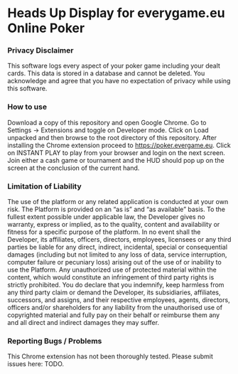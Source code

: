 # Heads Up Display for everygame.eu Online Poker ###

### Privacy Disclaimer
This software logs every aspect of your poker game including your dealt cards.  This data is stored in a database and cannot be deleted.  You acknowledge and agree that you have no expectation of privacy while using this software.
### How to use
Download a copy of this repository and open Google Chrome.  Go to Settings -> Extensions and toggle on Developer mode.  Click on Load unpacked and then browse to the root directory of this repository. After installing the Chrome extension proceed to https://poker.evergame.eu.  Click on INSTANT PLAY to play from your browser and login on the next screen. Join either a cash game or tournament and the HUD should pop up on the screen at the conclusion of the current hand.

### Limitation of Liability
The use of the platform or any related application is conducted at your own risk. The Platform is provided on an “as is” and “as available” basis. To the fullest extent possible under applicable law, the Developer gives no warranty, express or implied, as to the quality, content and availability or fitness for a specific purpose of the platform. In no event shall the Developer, its affiliates, officers, directors, employees, licensees or any third parties be liable for any direct, indirect, incidental, special or consequential damages (including but not limited to any loss of data, service interruption, computer failure or pecuniary loss) arising out of the use of or inability to use the Platform. Any unauthorized use of protected material within the content, which would constitute an infringement of third party rights is strictly prohibited. You do declare that you indemnify, keep harmless from any third party claim or demand the Developer, its subsidiaries, affiliates, successors, and assigns, and their respective employees, agents, directors, officers and/or shareholders for any liability from the unauthorised use of copyrighted material and fully pay on their behalf or reimburse them any and all direct and indirect damages they may suffer.

### Reporting Bugs / Problems
This Chrome extension has not been thoroughly tested.  Please submit issues here:
TODO.

